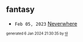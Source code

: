 ## fantasy


* <code>Feb 05, 2023</code> [Neverwhere](2023-02-05T23-47-37-neverwhere.md)

<sup><sub>generated 6 Jan 2024 21:30:35 by <a href='https://github.com/senorprogrammer/til'>til</a></sub></sup>

